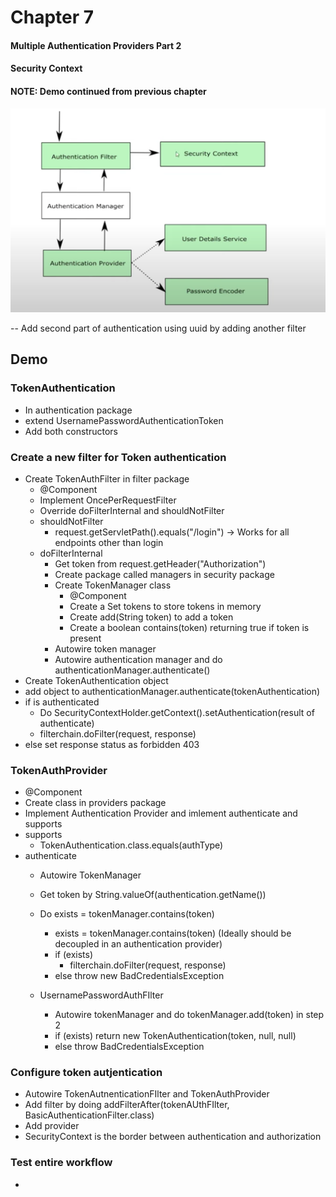 # Chapter 7

#### Multiple Authentication Providers Part 2
#### Security Context
#### NOTE: Demo continued from previous chapter

![architecture](src/main/resources/architecture1.png)

-- Add second part of authentication using uuid by adding another filter

## Demo


          

### TokenAuthentication
- In authentication package
- extend UsernamePasswordAuthenticationToken
- Add both constructors

### Create a new filter for Token authentication
- Create TokenAuthFilter in filter package
    - @Component
    - Implement OncePerRequestFilter
    - Override doFilterInternal and shouldNotFilter
    - shouldNotFilter
        - request.getServletPath().equals("/login") -> Works for all endpoints other than login
    - doFilterInternal
        - Get token from request.getHeader("Authorization")
        - Create package called managers in security package
        - Create TokenManager class
            - @Component
            - Create a Set<String> tokens to store tokens in memory
            - Create add(String token) to add a token
            - Create a boolean contains(token) returning true if token is present
        - Autowire token manager
        - Autowire authentication manager and do authenticationManager.authenticate()
- Create TokenAuthentication object
- add object to authenticationManager.authenticate(tokenAuthentication)
- if is authenticated
    - Do SecurityContextHolder.getContext().setAuthentication(result of authenticate)
    - filterchain.doFilter(request, response)
- else set response status as forbidden 403

### TokenAuthProvider
- @Component
- Create class in providers package
- Implement Authentication Provider and imlement authenticate and supports
- supports
    - TokenAuthentication.class.equals(authType)
- authenticate
    - Autowire TokenManager
    - Get token by String.valueOf(authentication.getName())
    - Do exists = tokenManager.contains(token)

        - exists = tokenManager.contains(token) (Ideally should be decoupled in an authentication provider)
        - if (exists) 
            - filterchain.doFilter(request, response)
        - else throw new BadCredentialsException
    - UsernamePasswordAuthFIlter
        - Autowire tokenManager and do tokenManager.add(token) in step 2
        - if (exists) return new TokenAuthentication(token, null, null)
        - else throw BadCredentialsException
        
### Configure token autjentication
- Autowire TokenAutnenticationFIlter and TokenAuthProvider
- Add filter by doing addFilterAfter(tokenAUthFIlter, BasicAuthenticationFilter.class)
- Add provider
- SecurityContext is the border between authentication and authorization

### Test entire workflow
-  